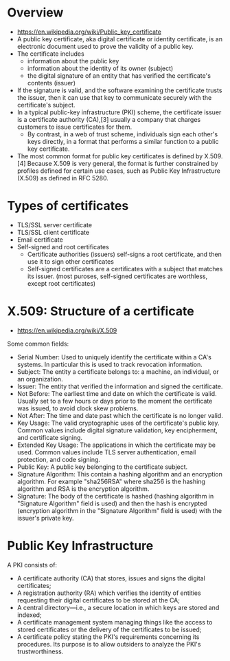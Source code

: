 # Overview

- https://en.wikipedia.org/wiki/Public_key_certificate
- A public key certificate, aka digital certificate or identity
  certificate, is an electronic document used to prove the validity of a
  public key.
- The certificate includes
    + information about the public key
    + information about the identity of its owner (subject)
    + the digital signature of an entity that has verified the
      certificate's contents (issuer)
- If the signature is valid, and the software examining the certificate
  trusts the issuer, then it can use that key to communicate securely
  with the certificate's subject.
- In a typical public-key infrastructure (PKI) scheme, the certificate
  issuer is a certificate authority (CA),[3] usually a company that
  charges customers to issue certificates for them.
    + By contrast, in a web of trust scheme, individuals sign each
      other's keys directly, in a format that performs a similar
      function to a public key certificate.
- The most common format for public key certificates is defined by
  X.509.[4] Because X.509 is very general, the format is further
  constrained by profiles defined for certain use cases, such as Public
  Key Infrastructure (X.509) as defined in RFC 5280.

# Types of certificates

- TLS/SSL server certificate
- TLS/SSL client certificate
- Email certificate
- Self-signed and root certificates
    + Certificate authorities (issuers) self-signs a root certificate,
      and then use it to sign other certificates
    + Self-signed certificates are a certificates with a subject that
      matches its issuer. (most puroses, self-signed certificates are
      worthless, except root certificates)

# X.509: Structure of a certificate

- https://en.wikipedia.org/wiki/X.509

Some common fields:
- Serial Number: Used to uniquely identify the certificate within a CA's systems. In particular this is used to track revocation information.
- Subject: The entity a certificate belongs to: a machine, an individual, or an organization.
- Issuer: The entity that verified the information and signed the certificate.
- Not Before: The earliest time and date on which the certificate is valid. Usually set to a few hours or days prior to the moment the certificate was issued, to avoid clock skew problems.
- Not After: The time and date past which the certificate is no longer valid.
- Key Usage: The valid cryptographic uses of the certificate's public key. Common values include digital signature validation, key encipherment, and certificate signing.
- Extended Key Usage: The applications in which the certificate may be used. Common values include TLS server authentication, email protection, and code signing.
- Public Key: A public key belonging to the certificate subject.
- Signature Algorithm: This contain a hashing algorithm and an encryption algorithm. For example "sha256RSA" where sha256 is the hashing algorithm and RSA is the encryption algorithm.
- Signature: The body of the certificate is hashed (hashing algorithm in "Signature Algorithm" field is used) and then the hash is encrypted (encryption algorithm in the "Signature Algorithm" field is used) with the issuer's private key.

# Public Key Infrastructure

A PKI consists of:
- A certificate authority (CA) that stores, issues and signs the digital certificates;
- A registration authority (RA) which verifies the identity of entities requesting their digital certificates to be stored at the CA;
- A central directory—i.e., a secure location in which keys are stored and indexed;
- A certificate management system managing things like the access to stored certificates or the delivery of the certificates to be issued;
- A certificate policy stating the PKI's requirements concerning its procedures. Its purpose is to allow outsiders to analyze the PKI's trustworthiness.
